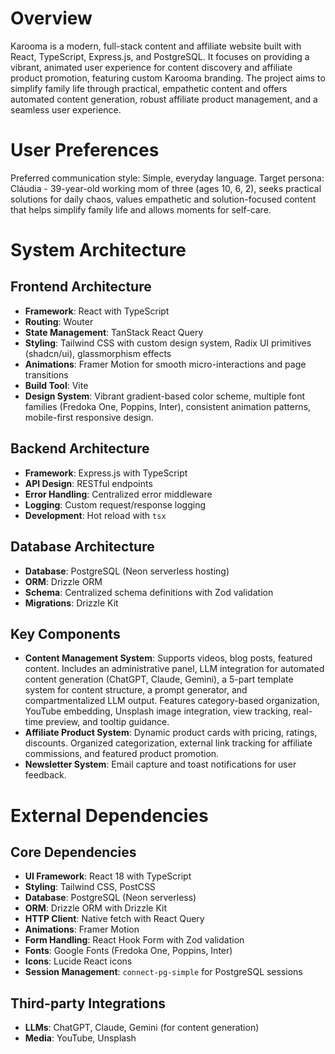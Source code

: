 # Overview
Karooma is a modern, full-stack content and affiliate website built with React, TypeScript, Express.js, and PostgreSQL. It focuses on providing a vibrant, animated user experience for content discovery and affiliate product promotion, featuring custom Karooma branding. The project aims to simplify family life through practical, empathetic content and offers automated content generation, robust affiliate product management, and a seamless user experience.

# User Preferences
Preferred communication style: Simple, everyday language.
Target persona: Cláudia - 39-year-old working mom of three (ages 10, 6, 2), seeks practical solutions for daily chaos, values empathetic and solution-focused content that helps simplify family life and allows moments for self-care.

# System Architecture

## Frontend Architecture
- **Framework**: React with TypeScript
- **Routing**: Wouter
- **State Management**: TanStack React Query
- **Styling**: Tailwind CSS with custom design system, Radix UI primitives (shadcn/ui), glassmorphism effects
- **Animations**: Framer Motion for smooth micro-interactions and page transitions
- **Build Tool**: Vite
- **Design System**: Vibrant gradient-based color scheme, multiple font families (Fredoka One, Poppins, Inter), consistent animation patterns, mobile-first responsive design.

## Backend Architecture
- **Framework**: Express.js with TypeScript
- **API Design**: RESTful endpoints
- **Error Handling**: Centralized error middleware
- **Logging**: Custom request/response logging
- **Development**: Hot reload with `tsx`

## Database Architecture
- **Database**: PostgreSQL (Neon serverless hosting)
- **ORM**: Drizzle ORM
- **Schema**: Centralized schema definitions with Zod validation
- **Migrations**: Drizzle Kit

## Key Components
- **Content Management System**: Supports videos, blog posts, featured content. Includes an administrative panel, LLM integration for automated content generation (ChatGPT, Claude, Gemini), a 5-part template system for content structure, a prompt generator, and compartmentalized LLM output. Features category-based organization, YouTube embedding, Unsplash image integration, view tracking, real-time preview, and tooltip guidance.
- **Affiliate Product System**: Dynamic product cards with pricing, ratings, discounts. Organized categorization, external link tracking for affiliate commissions, and featured product promotion.
- **Newsletter System**: Email capture and toast notifications for user feedback.

# External Dependencies

## Core Dependencies
- **UI Framework**: React 18 with TypeScript
- **Styling**: Tailwind CSS, PostCSS
- **Database**: PostgreSQL (Neon serverless)
- **ORM**: Drizzle ORM with Drizzle Kit
- **HTTP Client**: Native fetch with React Query
- **Animations**: Framer Motion
- **Form Handling**: React Hook Form with Zod validation
- **Fonts**: Google Fonts (Fredoka One, Poppins, Inter)
- **Icons**: Lucide React icons
- **Session Management**: `connect-pg-simple` for PostgreSQL sessions

## Third-party Integrations
- **LLMs**: ChatGPT, Claude, Gemini (for content generation)
- **Media**: YouTube, Unsplash